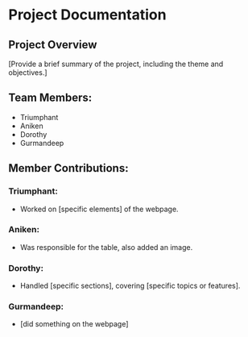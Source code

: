 # Project Documentation

## Project Overview

[Provide a brief summary of the project, including the theme and objectives.]

## Team Members:

-   Triumphant
-   Aniken
-   Dorothy
-   Gurmandeep

## Member Contributions:

### Triumphant:

-   Worked on [specific elements] of the webpage.

### Aniken:

-   Was responsible for the table, also added an image.

### Dorothy:

-   Handled [specific sections], covering [specific topics or features].

### Gurmandeep:

-   [did something on the webpage]